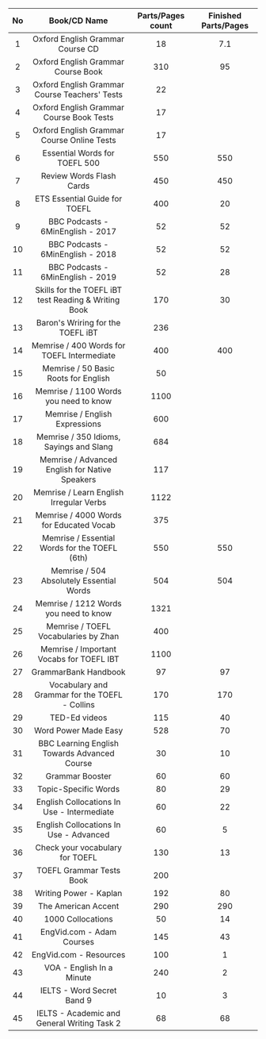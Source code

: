 
| No | Book/CD Name | Parts/Pages count | Finished Parts/Pages |
|:---:|:---:|:---:|:---:|
| 1 | Oxford English Grammar Course CD | 18 | 7\.1 | 
| 2 | Oxford English Grammar Course Book | 310 | 95 | 
| 3 | Oxford English Grammar Course Teachers' Tests | 22 || 
| 4 | Oxford English Grammar Course Book Tests | 17 || 
| 5 | Oxford English Grammar Course Online Tests | 17 ||
| 6 | Essential Words for TOEFL 500 | 550 | 550 |
| 7 | Review Words Flash Cards | 450 | 450 | 
| 8 | ETS Essential Guide for TOEFL | 400 | 20 |
| 9 | BBC Podcasts \- 6MinEnglish \- 2017 | 52 | 52 |
| 10 | BBC Podcasts \- 6MinEnglish \- 2018 | 52 | 52 
| 11 | BBC Podcasts \- 6MinEnglish \- 2019 | 52 | 28 |
| 12 | Skills for the TOEFL iBT test Reading & Writing Book | 170 | 30 | 
| 13 | Baron's Wriring for the TOEFL iBT | 236 ||
| 14 | Memrise / 400 Words for TOEFL Intermediate | 400 | 400 |
| 15 | Memrise / 50 Basic Roots for English | 50 ||
| 16 | Memrise / 1100 Words you need to know | 1100 || 
| 17 | Memrise / English Expressions | 600 || 
| 18 | Memrise / 350 Idioms, Sayings and Slang | 684 || 
| 19 | Memrise / Advanced English for Native Speakers | 117 || 
| 20 | Memrise / Learn English Irregular Verbs | 1122 ||
| 21 | Memrise / 4000 Words for Educated Vocab | 375 || 
| 22 | Memrise / Essential Words for the TOEFL \(6th\) | 550 | 550 | 
| 23 | Memrise / 504 Absolutely Essential Words | 504 | 504 | 
| 24 | Memrise / 1212 Words you need to know | 1321 || 
| 25 | Memrise / TOEFL Vocabularies by Zhan | 400 ||
| 26 | Memrise / Important Vocabs for TOEFL IBT | 1100 || 
| 27 | GrammarBank Handbook | 97 | 97 |
| 28 | Vocabulary and Grammar for the TOEFL \- Collins | 170 | 170 | 
| 29 | TED\-Ed videos | 115 | 40 | 
| 30 | Word Power Made Easy | 528 | 70 |
| 31 | BBC Learning English Towards Advanced Course | 30 | 10 | 
| 32 | Grammar Booster | 60 | 60 | 
| 33 | Topic\-Specific Words | 80 | 29 | 
| 34 | English Collocations In Use \- Intermediate | 60 | 22 | 
| 35 | English Collocations In Use \- Advanced | 60 | 5 | 
| 36 | Check your vocabulary for TOEFL | 130 | 13 | 
| 37 | TOEFL Grammar Tests Book | 200 ||
| 38 | Writing Power \- Kaplan | 192 | 80 |
| 39 | The American Accent | 290 | 290 | 
| 40 | 1000 Collocations | 50 | 14 |
| 41 | EngVid\.com \- Adam Courses | 145 | 43 | 
| 42 | EngVid\.com \- Resources | 100 | 1 | 
| 43 | VOA \- English In a Minute | 240 | 2 | 
| 44 | IELTS \- Word Secret Band 9 | 10 | 3 | 
| 45 | IELTS \- Academic and General Writing Task 2 | 68 | 68 | 
